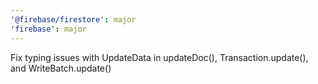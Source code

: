 ```yaml
---
'@firebase/firestore': major
'firebase': major
---
```


Fix typing issues with UpdateData in updateDoc(), Transaction.update(), and WriteBatch.update()
